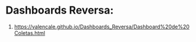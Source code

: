 # Dashboards Reversa:
1. https://valencale.github.io/Dashboards_Reversa/Dashboard%20de%20Coletas.html
